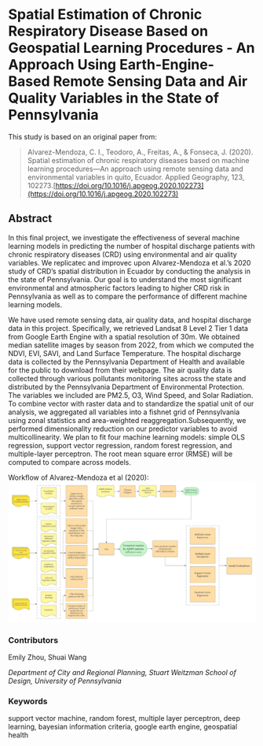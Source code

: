 # Spatial Estimation of Chronic Respiratory Disease Based on Geospatial Learning Procedures - An Approach Using Earth-Engine-Based Remote Sensing Data and Air Quality Variables in the State of Pennsylvania

This study is based on an original paper from:

>  Alvarez-Mendoza, C. I., Teodoro, A., Freitas, A., & Fonseca, J. (2020). Spatial estimation of chronic respiratory diseases based on machine learning procedures—An approach using remote sensing data and environmental variables in quito, Ecuador. Applied Geography, 123, 102273.[https://doi.org/10.1016/j.apgeog.2020.102273](https://doi.org/10.1016/j.apgeog.2020.102273)


## Abstract

In this final project, we investigate the effectiveness of several machine learning models in predicting the number of hospital discharge patients with chronic respiratory diseases (CRD) using environmental and air quality variables. We replicatec and improvec upon Alvarez-Mendoza et al.’s 2020  study of CRD’s spatial distribution in Ecuador by conducting the analysis in the state of Pennsylvania. Our goal is to understand the most significant environmental and atmospheric factors leading to higher CRD risk in Pennsylvania as well as to compare the performance of different machine learning models. 

We have used remote sensing data, air quality data, and hospital discharge data in this project. Specifically, we retrieved Landsat 8 Level 2 Tier 1 data from Google Earth Engine with a spatial resolution of 30m. We obtained median satellite images by season from 2022, from which we computed the NDVI, EVI, SAVI, and Land Surface Temperature. The hospital discharge data is collected by the Pennsylvania Department of Health and available for the public to download from their webpage. The air quality data is collected through various pollutants monitoring sites across the state and distributed by the Pennsylvania Department of Environmental Protection. The variables we included are PM2.5, O3, Wind Speed, and Solar Radiation. To combine vector with raster data and to standardize the spatial unit of our analysis, we aggregated all variables into a fishnet grid of Pennsylvania using zonal statistics and area-weighted reaggregation.Subsequently, we performed dimensionality reduction on our predictor variables to avoid multicollinearity. We plan to fit four machine learning models: simple OLS regression, support vector regression, random forest regression, and multiple-layer perceptron. The root mean square error (RMSE) will be computed to compare across models.

Workflow of Alvarez-Mendoza et al (2020):
![workflow](documents/RS-research.jpeg)

### Contributors

Emily Zhou, Shuai Wang 

*Department of City and Regional Planning, Stuart Weitzman School of Design, University of Pennsylvania*

### Keywords

support vector machine, random forest, multiple layer perceptron, deep learning, bayesian information criteria, google earth engine, geospatial health